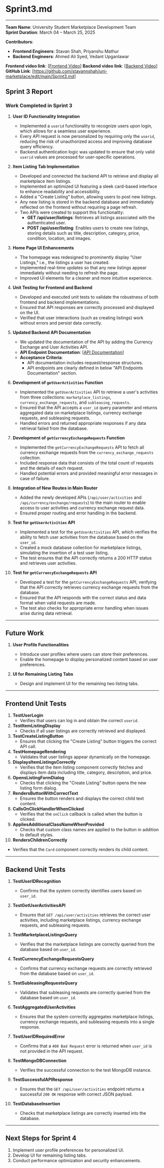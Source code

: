 # Sprint3.md
---

**Team Name**: University Student Marketplace Development Team  
**Sprint Duration**: March 04 – March 25, 2025  

**Contributors**:  
- **Frontend Engineers**: Stavan Shah, Priyanshu Mathur  
- **Backend Engineers**: Ahmed Ali Syed, Vedant Upganlawar  

**Frontend video link**: [[Frontend Video](https://drive.google.com/file/d/1HIQ18L5P2qMrvm67LawSVOI-fj5Tqde7/view?usp=sharing)]
**Backend video link**: [[Backend Video](https://drive.google.com/file/d/1ZbGyzHbKQGwsXm7g2FBn6QCg6JRxgzH7/view?usp=sharing)]  
**GitHub Link**: [https://github.com/stavannshah/uni-marketplace/edit/main/Sprint3.md]  

## Sprint 3 Report  

### Work Completed in Sprint 3  
1. **User ID Functionality Integration**  
   - Implemented a `userid` functionality to recognize users upon login, which allows for a seamless user experience.
   - Every API request is now personalized by requiring only the `userid`, reducing the risk of unauthorized access and improving database query efficiency.
   - Backend authentication logic was updated to ensure that only valid `userid` values are processed for user-specific operations.

2. **Item Listing Tab Implementation**  
   - Developed and connected the backend API to retrieve and display all marketplace item listings.
   - Implemented an optimized UI featuring a sleek card-based interface to enhance readability and accessibility.
   - Added a "Create Listing" button, allowing users to post new listings.
   - Any new listing is stored in the backend database and immediately reflected on the frontend without requiring a page refresh.
   - Two APIs were created to support this functionality:
     - **GET /api/user/listings**: Retrieves all listings associated with the authenticated user.
     - **POST /api/user/listing**: Enables users to create new listings, storing details such as title, description, category, price, condition, location, and images.

3. **Home Page UI Enhancements**  
   - The homepage was redesigned to prominently display "User Listings," i.e., the listings a user has created.
   - Implemented real-time updates so that any new listings appear immediately without needing to refresh the page.
   - Improved UI elements for a cleaner and more intuitive experience.
   
4. **Unit Testing for Frontend and Backend**  
   - Developed and executed unit tests to validate the robustness of both frontend and backend implementations.
   - Ensured that API responses are correctly processed and displayed on the UI.
   - Verified that user interactions (such as creating listings) work without errors and persist data correctly.

5. **Updated Backend API Documentation**  
   - We updated the documentation of the API by adding the Currency Exchange and User Activities API.  
   - **API Endpoint Documentation**: [[API Documentation](https://documenter.getpostman.com/view/42795112/2sAYdiopTw)]
   - **Acceptance Criteria**:  
     - API documentation includes request/response structures.  
     - API endpoints are clearly defined in below "API Endpoints Documentation" section.

6. **Development of `getUserActivities` Function**  
   - Implemented the `getUserActivities` API to retrieve a user's activities from three collections: `marketplace_listings`, `currency_exchange_requests`, and `subleasing_requests`.
   - Ensured that the API accepts a `user_id` query parameter and returns aggregated data on marketplace listings, currency exchange requests, and subleasing requests.
   - Handled errors and returned appropriate responses if any data retrieval failed from the database.

7. **Development of `getCurrencyExchangeRequests` Function**  
   - Implemented the `getCurrencyExchangeRequests` API to fetch all currency exchange requests from the `currency_exchange_requests` collection.
   - Included response data that consists of the total count of requests and the details of each request.
   - Handled potential errors and provided meaningful error messages in case of failure.

8. **Integration of New Routes in Main Router**  
   - Added the newly developed APIs (`/api/user/activities` and `/api/currency/exchange/requests`) to the main router to enable access to user activities and currency exchange request data.
   - Ensured proper routing and error handling in the backend.

9. **Test for `getUserActivities` API**  
   - Implemented a test for the `getUserActivities` API, which verifies the ability to fetch user activities from the database based on the `user_id`.
   - Created a mock database collection for marketplace listings, simulating the insertion of a test user listing.
   - The test ensures that the API correctly returns a 200 HTTP status and retrieves user activities.

10. **Test for `getCurrencyExchangeRequests` API**  
    - Developed a test for the `getCurrencyExchangeRequests` API, verifying that the API correctly retrieves currency exchange requests from the database.
    - Ensured that the API responds with the correct status and data format when valid requests are made.
    - The test also checks for appropriate error handling when issues arise during data retrieval.
---

## Future Work  
1. **User Profile Functionalities**  
   - Introduce user profiles where users can store their preferences.
   - Enable the homepage to display personalized content based on user preferences.
   
2. **UI for Remaining Listing Tabs**  
   - Design and implement UI for the remaining two listing tabs.

---

## Frontend Unit Tests  
1. **TestUserLogin**  
   - Verifies that users can log in and obtain the correct `userid`.
2. **TestItemListingDisplay**  
   - Checks if all user listings are correctly retrieved and displayed.
3. **TestCreateListingButton**  
   - Ensures that clicking the "Create Listing" button triggers the correct API call.
4. **TestHomepageRendering**  
   - Validates that user listings appear dynamically on the homepage.
5. **DisplaysItemListingsCorrectly**  
   - Verifies that the item listing component correctly fetches and displays item data including title, category, description, and price.
6. **OpensListingFormDialog**  
   - Checks that clicking the "Create Listing" button opens the new listing form dialog.
7. **RendersButtonWithCorrectText**  
   - Ensures the button renders and displays the correct child text content.
8. **CallsOnClickHandlerWhenClicked**  
   - Verifies that the `onClick` callback is called when the button is clicked.
9. **AppliesAdditionalClassNameWhenProvided**  
   - Checks that custom class names are applied to the button in addition to default styles.
10. **RendersChildrenCorrectly**  
   - Verifies that the `Card` component correctly renders its child content.


---

## Backend Unit Tests  
1. **TestUserIDRecognition**  
   - Confirms that the system correctly identifies users based on `user_id`.

2. **TestGetUserActivitiesAPI**  
   - Ensures that `GET /api/user/activities` retrieves the correct user activities, including marketplace listings, currency exchange requests, and subleasing requests.

3. **TestMarketplaceListingsQuery**  
   - Verifies that the marketplace listings are correctly queried from the database based on `user_id`.

4. **TestCurrencyExchangeRequestsQuery**  
   - Confirms that currency exchange requests are correctly retrieved from the database based on `user_id`.

5. **TestSubleasingRequestsQuery**  
   - Validates that subleasing requests are correctly queried from the database based on `user_id`.

6. **TestAggregatedUserActivities**  
   - Ensures that the system correctly aggregates marketplace listings, currency exchange requests, and subleasing requests into a single response.

7. **TestUserIDRequiredError**  
   - Confirms that a `400 Bad Request` error is returned when `user_id` is not provided in the API request.

8. **TestMongoDBConnection**  
   - Verifies the successful connection to the test MongoDB instance.

9. **TestSuccessfulAPIResponse**  
   - Ensures that the `GET /api/user/activities` endpoint returns a successful `200 OK` response with correct JSON payload.

10. **TestDatabaseInsertion**  
    - Checks that marketplace listings are correctly inserted into the database.


---

## Next Steps for Sprint 4  
1. Implement user profile preferences for personalized UI.  
2. Develop UI for remaining listing tabs.  
3. Conduct performance optimization and security enhancements.  

